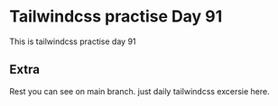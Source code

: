 # Tailwindcss practise Day 91

This is tailwindcss practise day 91

## Extra

Rest you can see on main branch. just daily tailwindcss excersie here.
